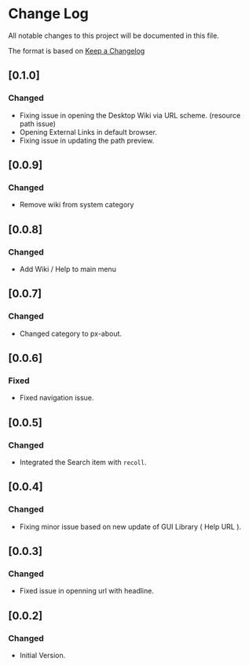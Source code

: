 # Change Log

All notable changes to this project will be documented in this file.

The format is based on [Keep a Changelog](http://keepachangelog.com/)


## [0.1.0]
### Changed

- Fixing issue in opening the Desktop Wiki via URL scheme. (resource path issue)
- Opening External Links in default browser.
- Fixing issue in updating the path preview.
 

## [0.0.9]
### Changed

- Remove wiki from system category


## [0.0.8]
### Changed

- Add Wiki / Help to main menu


## [0.0.7]
### Changed

- Changed category to px-about.


## [0.0.6]
### Fixed

- Fixed navigation issue.


## [0.0.5]
### Changed

- Integrated the Search item with `recoll`.


## [0.0.4]
### Changed

- Fixing minor issue based on new update of GUI Library ( Help URL ).


## [0.0.3]
### Changed

- Fixed issue in openning url with headline.


## [0.0.2]
### Changed

- Initial Version.
